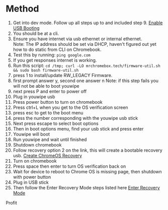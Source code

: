 # Method 
1. Get into dev mode. Follow up all steps up to and included step 9. [Enable USB Booting](https://www.wikihow.com/Enable-USB-Booting-on-Chromebook)
2. You should be at a cli.
3. Ensure you have internet via usb ethernet or internal ethernet.  
Note: The IP address should be set via DHCP, haven't figured out yet how to do static from CLI on Chromebook.
5. Test this by running:
`ping google.com`
6. If you get responses internet is working.
7. Run this script:
`cd /tmp; curl -LO mrchromebox.tech/firmware-util.sh && sudo bash firmware-util.sh`
8. press 1 to install/update RW_LEGACY Firmware.
9. first prompt answer y, second one answer n
Note: if this step fails you will not be able to boot youwipe
10. next press P and enter to power off
11. Plug in youwipe usb
12. Press power button to turn on chromebook
13. Press ctrl+L when you get to the OS verification screen
14. press esc to get to the boot menu
15. press the number corresponding with the youwipe usb stick
16. Next press escape to select boot options
17. Then in boot options menu, find your usb stick and press enter
18. Youwipe will boot
19. Run youwipe and wait until finished
20. Shutdown chromebook
21. Follow recovery option 2 on the link, this will create a bootable recovery usb. [Create ChromeOS Recovery](https://support.google.com/chromebook/answer/1080595?hl=en-GB#zippy=%2Cstep-collect-these-devices%2Cstep-download-a-new-copy-of-the-os)
22. Turn on chromebook
23. Press space then enter to turn OS verification back on
24. Wait for device to reboot to Chrome OS is missing page, then shutdown with power button
25. Plug in USB stick
26. Then follow the Enter Recovery Mode steps listed here [Enter Recovery Mode](https://support.google.com/chromebook/answer/1080595?hl=en-GB#:~:text=Enter%20recovery%20mode%3A,%2B%20Maximise%20%2C%20then%20press%20Power%20.)

Profit
